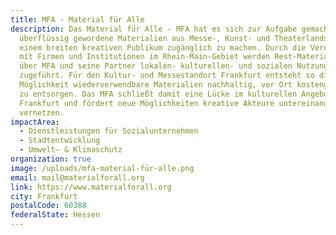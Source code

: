 ```yaml
---
title: MFA - Material für Alle
description: Das Material für Alle - MFA hat es sich zur Aufgabe gemacht,
  überflüssig gewordene Materialien aus Messe-, Kunst- und Theaterlandschaft
  einem breiten kreativen Publikum zugänglich zu machen. Durch die Vernetzung
  mit Firmen und Institutionen im Rhein-Main-Gebiet werden Rest-Materialien
  über MFA und seine Partner lokalen- kulturellen- und sozialen Nutzungen
  zugeführt. Für den Kultur- und Messestandort Frankfurt entsteht so die
  Möglichkeit wiederverwendbare Materialien nachhaltig, vor Ort kostengünstig
  zu entsorgen. Das MFA schließt damit eine Lücke im kulturellen Angebot in
  Frankfurt und fördert neue Möglichkeiten kreative Akteure untereinander zu
  vernetzen.
impactArea:
  - Dienstleistungen für Sozialunternehmen
  - Stadtentwicklung
  - Umwelt– & Klimaschutz
organization: true
image: /uploads/mfa-material-für-alle.png
email: mail@materialforall.org
link: https://www.materialforall.org
city: Frankfurt
postalCode: 60388
federalState: Hessen
---
```

